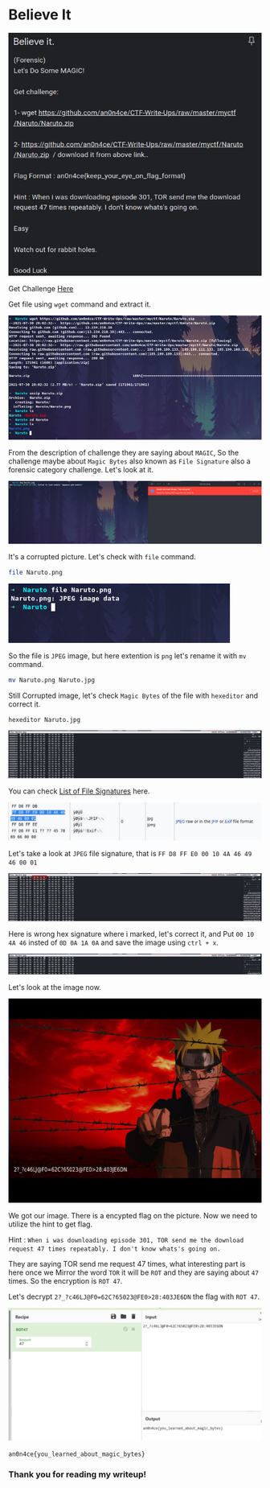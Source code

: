 # Believe It

![](img/1.png)

Get Challenge [Here](https://github.com/an0n4ce/CTF-Write-Ups/raw/master/myctf/Naruto/Naruto.zip)

Get file using `wget` command and extract it.

![](img/2.png)

From the description of challenge they are saying about `MAGIC`, So the challenge maybe about `Magic Bytes` also known as `File Signature` also a forensic category challenge.
Let's look at it.

![](img/3.png)

It's a corrupted picture. Let's check with `file` command.
```bash
file Naruto.png
```

![](img/4.png)

So the file is `JPEG` image, but here extention is `png` let's rename it with `mv` command.
```bash
mv Naruto.png Naruto.jpg
```

Still Corrupted image, let's check `Magic Bytes` of the file with `hexeditor` and correct it.
```bash
hexeditor Naruto.jpg
```

![](img/5.png)

You can check [List of File Signatures](https://en.wikipedia.org/wiki/List_of_file_signatures) here.

![](img/05.png)

Let's take a look at `JPEG` file signature, that is `FF D8 FF E0 00 10 4A 46 49 46 00 01`

![](img/6.png)

Here is wrong hex signature where i marked, let's correct it, and Put `00 10 4A 46` insted of `0D 0A 1A 0A` and save the image using `ctrl + x`.

![](img/7.png)

Let's look at the image now.

![](img/8.png)

We got our image. There is a encypted flag on the picture. Now we need to utilize the hint to get flag.

Hint : `When i was downloading episode 301, TOR send me the download request 47 times repeatably. I don't know whats's going on.`

They are saying TOR send me request 47 times, what interesting part is here once we Mirror the word `TOR` it will be `ROT` and they are saying about `47` times.
So the encryption is `ROT 47`.

Let's decrypt ` 2?_?c46LJ@F0=62C?65023@FE0>28:403JE6DN ` the flag with `ROT 47`.

![](img/9.png)

``` an0n4ce{you_learned_about_magic_bytes} ```

### Thank you for reading my writeup!
